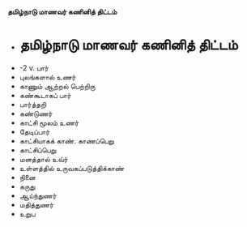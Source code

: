 **தமிழ்நாடு மாணவர் கணினித் திட்டம்**
- # தமிழ்நாடு மாணவர் கணினித் திட்டம்
- -2 v. பார்
- புலங்களால் உணர்
- காணும் ஆற்றல் பெற்றிரு
- கண்கூடாகப் பார்
- பார்த்தறி
- கண்டுணர்
- காட்சி மூலம் உணர்
- தேடிப்பார்
- காட்சியாகக் காண். காணப்பெறு
- காட்சிப்பெறு
- மனத்தால் உவ்ர்
- உள்ளத்தில் உருவகப்படுத்திக்காண்
- நினை
- கருது
- ஆய்ந்துணர்
- மதித்துணர்
- உறுப

